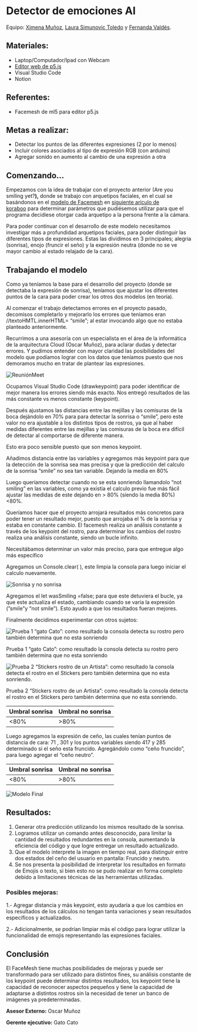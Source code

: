 # Detector de emociones  AI

Equipo: [Ximena Muñoz](https://github.com/Anemix011), [Laura Simunovic Toledo](https://github.com/simunovicla) y [Fernanda Valdés](https://github.com/fernandavl).

## Materiales:

- Laptop/Computador/Ipad con Webcam
- [Editor web de p5.js](https://editor.p5js.org/)
- Visual Studio  Code
- Notion

## Referentes:

- Facemesh de ml5 para editor p5.js

## Metas a realizar:

- Detectar los puntos de las diferentes expresiones (2 por lo menos)
- Incluir colores asociados al tipo de expresión RGB (con arduino)
- Agregar sonido en aumento al cambio de una expresión a otra

## Comenzando…

Empezamos con la idea de trabajar con el proyecto anterior (Are you smiling yet?**),** donde se trabajo con  arquetipos faciales, en el cual se basándonos en el [modelo de Facemesh](https://learn.ml5js.org/#/reference/facemesh) en [siguiente arículo de koraboo](https://www.koreaboo.com/lists/korean-face-shape-animal-puppy-cat-bunny-deer-fox-celebrities-idols/) para determinar parámetros que pudiésemos utilizar para que el programa decidiese otorgar cada arquetipo a la persona frente a la cámara.

Para poder continuar con el desarrollo de este modelo necesitamos investigar más a profundidad arquetipos faciales, para poder distinguir las diferentes tipos de expresiones. Estas las dividimos en 3 principales; alegria (sonrisa), enojo (fruncir el seño) y la expresión neutra (donde no se ve mayor cambio al estado relajado de la cara).

## **Trabajando el modelo**

Como ya teníamos la base para el desarrollo del proyecto (donde se detectaba la expresión de sonrisa), teníamos que ajustar los diferentes puntos de la cara para poder crear los otros dos modelos (en teoría).

Al comenzar el trabajo detectamos errores en el proyecto pasado, decomisos completarlo y mejorarlo los errores que teníamos eran //textoHMTL.innerHTML= “smile”; al estar invocando algo que no estaba planteado anteriormente.  

Recurrimos a una asesoría con un especialista en el área de la informática de la arquitectura Cloud (Oscar Muñoz), para aclarar dudas y detectar errores. Y pudimos entender con mayor claridad  las posibilidades del modelo que podíamos lograr con los datos que teníamos puesto que nos demoramos mucho en tratar de plantear las expresiones.

![ReuniónMeet](https://github.com/simunovicla/audiv027-2023-2/blob/main/clases/clase-13/estudiantes/simunovicla/Imagenes/5.png)

Ocupamos Visual Studio  Code (drawkeypoint)  para poder identificar de mejor manera los errores siendo más exacto. Nos entregó resultados de las más constante vs menos constante (keypoint).

Después ajustamos las distancias entre las mejillas y las comisuras de la boca dejándolo en 70% para para detectar la sonrisa o “smile”, pero este valor no era ajustable a los distintos tipos de rostros, ya que al haber medidas diferentes entre las mejillas y las comisuras de la boca era difícil de detectar al comportarse de diferente manera.

Esto era poco sensible puesto que son menos keypoint.

Añadimos distancia entre las variables y agregamos más keypoint para que la detección de la sonrisa sea mas precisa y que la predicción del calculo de la sonrisa “smile” no sea tan variable. Dejando la media en 80% 

 Luego queríamos detectar cuando no se esta sonriendo llamandolo “not smiling” en las variables, como ya existía el calculo previo fue más fácil ajustar las medidas de este dejando en >  80% (siendo la media 80%) <80%.

Queríamos hacer que el proyecto arrojará resultados más concretos para poder tener un resultado mejor, puesto que arrojaba el % de la sonrisa y estaba en constante cambio. El facemesh realiza un análisis constante a través de los keypoint del rostro, para determinar los cambios del rostro realiza una análisis constante, siendo un bucle infinito.

Necesitábamos determinar un valor más preciso, para que entregue algo más especifico 

Agregamos un Console.clear( ), este limpia la consola para luego iniciar el calculo nuevamente.

![Sonrisa y no sonrisa](https://github.com/simunovicla/audiv027-2023-2/blob/main/clases/clase-13/estudiantes/simunovicla/Imagenes/2.png)

Agregamos el let wasSmiling =false; para que este detuviera el bucle, ya que este actualiza el estado, cambiando cuando se varia la expresión (”smile”y “not smile”). Esto ayudo a que los resultados fueran mejores.

Finalmente decidimos experimentar con otros sujetos:

![Prueba 1 “gato Cato”: como resultado la consola detecta su rostro pero también determina que no esta sonriendo](https://github.com/simunovicla/audiv027-2023-2/blob/main/clases/clase-13/estudiantes/simunovicla/Imagenes/2.png)

Prueba 1 “gato Cato”: como resultado la consola detecta su rostro pero también determina que no esta sonriendo

![Prueba 2 “Stickers rostro de un Artista”: como resultado la consola detecta el rostro en el Stickers pero también determina que no esta sonriendo.](https://github.com/simunovicla/audiv027-2023-2/blob/main/clases/clase-13/estudiantes/simunovicla/Imagenes/3.png)

Prueba 2 “Stickers rostro de un Artista”: como resultado la consola detecta el rostro en el Stickers pero también determina que no esta sonriendo.

| Umbral sonrisa | Umbral no sonrisa |
| --- | --- |
| <80% | >80% |

Luego agregamos la expresión de ceño, las cuales tenían puntos de distancia de cara: 71 , 301 y los puntos variables siendo 417 y 285 determinado si el seño esta fruncido. Agregándolo como “ceño fruncido”, para luego agregar el “ceño neutro”.

| Umbral sonrisa | Umbral no sonrisa |
| --- | --- |
| <80% | >80% |

![Modelo Final](https://github.com/simunovicla/audiv027-2023-2/blob/main/clases/clase-13/estudiantes/simunovicla/Imagenes/4.png)

## Resultados:

1. Generar otra predicción utilizando los mismos resultado de la sonrisa.
2. Logramos utilizar un comando antes desconocido, para limitar la cantidad de resultados redundantes en la consola, aumentando la eficiencia del código y que logre entregar un resultado actualizado.
3. Que el modelo interprete la imagen en tiempo real, para distinguir entre dos estados del ceño del usuario en pantalla: Fruncido y neutro.
4. Se nos presenta la posibilidad de interpretar los resultados en formato de Emojis o texto, si bien esto no se pudo realizar en forma completo debido a limitaciones técnicas de las herramientas utilizadas. 

### Posibles mejoras:

1.- Agregar distancia y más keypoint, esto ayudaría a que los cambios en los resultados de los cálculos no tengan tanta variaciones y sean resultados específicos y actualizados.

2.- Adicionalmente, se podrían limpiar más el código para lograr utilizar la funcionalidad de emojis representando las expresiones faciales. 

## **Conclusión**

El FaceMesh tiene muchas posibilidades de mejoras y puede ser transformado para ser utilizado para distintos fines, su análisis constante de los keypoint puede determinar distintos resultados, los keypoint tiene la capacidad de reconocer aspectos pequeños y tiene la capacidad de adaptarse a distintos rostros sin la necesidad de tener un banco de imágenes ya predeterminadas.

**Asesor Externo:** Oscar Muñoz

**Gerente ejecutivo:** Gato Cato
